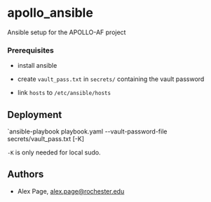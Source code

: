 # apollo_ansible

Ansible setup for the APOLLO-AF project

### Prerequisites

* install ansible

* create `vault_pass.txt` in `secrets/` containing the vault password

* link `hosts` to `/etc/ansible/hosts`

## Deployment

`ansible-playbook playbook.yaml --vault-password-file secrets/vault_pass.txt [-K]

`-K` is only needed for local sudo.

## Authors

* Alex Page, alex.page@rochester.edu
